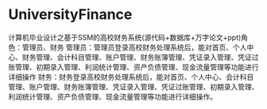 # UniversityFinance
计算机毕业设计之基于SSM的高校财务系统(源代码+数据库+万字论文+ppt)角色：管理员、财务  管理员：管理员登录高校财务处理系统后，能对首页、个人中心、财务管理、会计科目管理、账户管理、财务账簿管理、凭证录入管理、凭证过账管理、初期录入管理、利润统计管理、资产负债管理、现金流量管理等功能进行详细操作  财务：财务登录高校财务处理系统后，能对首页、个人中心、会计科目管理、账户管理、财务账簿管理、凭证录入管理、凭证过账管理、初期录入管理、利润统计管理、资产负债管理、现金流量管理等功能进行详细操作。

